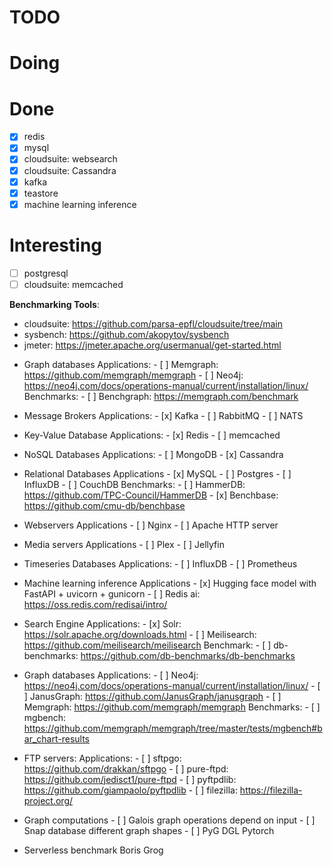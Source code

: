 # TODO

# Doing

# Done

- [x] redis
- [x] mysql
- [x] cloudsuite: websearch
- [x] cloudsuite: Cassandra
- [x] kafka
- [x] teastore
- [x] machine learning inference

# Interesting

- [ ] postgresql
- [ ] cloudsuite: memcached

**Benchmarking Tools**: 

* cloudsuite: https://github.com/parsa-epfl/cloudsuite/tree/main
* sysbench: https://github.com/akopytov/sysbench
* jmeter: https://jmeter.apache.org/usermanual/get-started.html

- Graph databases
    Applications:
        - [ ] Memgraph: https://github.com/memgraph/memgraph
        - [ ] Neo4j: https://neo4j.com/docs/operations-manual/current/installation/linux/
    Benchmarks:
        - [ ] Benchgraph: https://memgraph.com/benchmark
- Message Brokers
    Applications:
        - [x] Kafka
        - [ ] RabbitMQ
        - [ ] NATS
- Key-Value Database
    Applications:
        - [x] Redis
        - [ ] memcached
- NoSQL Databases
    Applications:
        - [ ] MongoDB
        - [x] Cassandra
- Relational Databases
    Applications
        - [x] MySQL
        - [ ] Postgres
        - [ ] InfluxDB 
        - [ ] CouchDB
    Benchmarks: 
        - [ ] HammerDB: https://github.com/TPC-Council/HammerDB
        - [x] Benchbase: https://github.com/cmu-db/benchbase
- Webservers
    Applications
        - [ ] Nginx
        - [ ] Apache HTTP server
- Media servers
    Applications
        - [ ] Plex
        - [ ] Jellyfin
- Timeseries Databases
    Applications:
        - [ ] InfluxDB
        - [ ] Prometheus
- Machine learning inference
    Applications
        - [x] Hugging face model with FastAPI + uvicorn + gunicorn
        - [ ] Redis ai: https://oss.redis.com/redisai/intro/
- Search Engine
    Applications: 
        - [x] Solr: https://solr.apache.org/downloads.html
        - [ ] Meilisearch: https://github.com/meilisearch/meilisearch
    Benchmark:
        - [ ] db-benchmarks: https://github.com/db-benchmarks/db-benchmarks
- Graph databases
    Applications: 
        - [ ] Neo4j: https://neo4j.com/docs/operations-manual/current/installation/linux/
        - [ ] JanusGraph: https://github.com/JanusGraph/janusgraph
        - [ ] Memgraph: https://github.com/memgraph/memgraph
    Benchmarks:
        - [ ] mgbench: https://github.com/memgraph/memgraph/tree/master/tests/mgbench#bar_chart-results
- FTP servers: 
    Applications: 
        - [ ] sftpgo: https://github.com/drakkan/sftpgo
        - [ ] pure-ftpd: https://github.com/jedisct1/pure-ftpd
        - [ ] pyftpdlib: https://github.com/giampaolo/pyftpdlib
        - [ ] filezilla: https://filezilla-project.org/

- Graph computations
        - [ ] Galois graph operations depend on input
        - [ ] Snap database different graph shapes
        - [ ] PyG DGL Pytorch
- Serverless benchmark Boris Grog


